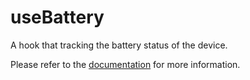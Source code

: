# useBattery

A hook that tracking the battery status of the device.

Please refer to the [documentation](https://raddix.dev/hooks/use-battery) for more information.
